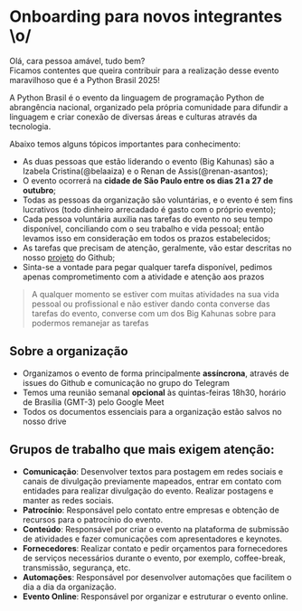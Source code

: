 # Onboarding para novos integrantes \o/

Olá, cara pessoa amável, tudo bem?  
Ficamos contentes que queira contribuir para a realização desse evento maravilhoso que é a Python Brasil 2025!

A Python Brasil é o evento da linguagem de programação Python de abrangência nacional, 
organizado pela própria comunidade para difundir a linguagem e criar conexão de diversas áreas e culturas através
da tecnologia.

Abaixo temos alguns tópicos importantes para conhecimento:

* As duas pessoas que estão liderando o evento (Big Kahunas) são a Izabela Cristina(@belaaiza) e o Renan de Assis(@renan-asantos);
* O evento ocorrerá na **cidade de São Paulo entre os dias 21 a 27 de outubro**;
* Todas as pessoas da organização são voluntárias, e o evento é sem fins lucrativos (todo dinheiro arrecadado é gasto com o próprio evento);
* Cada pessoa voluntária auxilia nas tarefas do evento no seu tempo disponível, conciliando com o seu trabalho e vida pessoal;
então levamos isso em consideração em todos os prazos estabelecidos;
* As tarefas que precisam de atenção, geralmente, vão estar descritas no nosso [projeto](https://github.com/orgs/pythonbrasil/projects/8) do Github;
* Sinta-se a vontade para pegar qualquer tarefa disponível, pedimos apenas comprometimento com a atividade e atenção aos prazos

> A qualquer momento se estiver com muitas atividades na sua vida pessoal ou profissional e não estiver dando conta
> converse das tarefas do evento, converse com um dos Big Kahunas sobre para podermos remanejar as tarefas

## Sobre a organização

* Organizamos o evento de forma principalmente **assíncrona**, através de issues do Github e comunicação no grupo do Telegram
* Temos uma reunião semanal **opcional** às quintas-feiras 18h30, horário de Brasília (GMT-3) pelo Google Meet
* Todos os documentos essenciais para a organização estão salvos no nosso drive

## Grupos de trabalho que mais exigem atenção:

* **Comunicação**: Desenvolver textos para postagem em redes sociais e canais de divulgação previamente mapeados, entrar em contato com entidades para realizar divulgação do evento. Realizar postagens e manter as redes sociais.
* **Patrocínio**: Responsável pelo contato entre empresas e obtenção de recursos para o patrocínio do evento.
* **Conteúdo**: Responsável por criar o evento na plataforma de submissão de atividades e fazer comunicações com apresentadores e keynotes.
* **Fornecedores**: Realizar contato e pedir orçamentos para fornecedores de serviços necessários durante o evento, por exemplo, coffee-break, transmissão, segurança, etc.
* **Automações**: Responsável por desenvolver automações que facilitem o dia a dia da organização.
* **Evento Online**: Responsável por organizar e estruturar o evento online.
